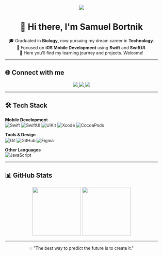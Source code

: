 <!-- Banner ou GIF opcional -->
<p align="center">
  <img src="https://media2.giphy.com/media/v1.Y2lkPTc5MGI3NjExM3YxYTltbG40cDZtbGE1eTdpYmJpazAyd3NxeG00MHM1Ymg0ZnQ0biZlcD12MV9pbnRlcm5hbF9naWZfYnlfaWQmY3Q9Zw/QpVUMRUJGokfqXyfa1/giphy.gif width="400"/>
</p>

<h1 align="center">👋 Hi there, I'm Samuel Bortnik</h1>

<p align="center">
🎓 Graduated in <b>Biology</b>, now pursuing my dream career in <b>Technology</b>.<br/>
📱 Focused on <b>iOS Mobile Development</b> using <b>Swift</b> and <b>SwiftUI</b>.<br/>
🚀 Here you'll find my learning journey and projects. Welcome!
</p>

---

## 🌐 Connect with me

<p align="center">
  <a href="https://www.linkedin.com/in/samuelbortnik/">
    <img src="https://img.shields.io/badge/LinkedIn-0077B5?style=for-the-badge&logo=linkedin&logoColor=white" />
  </a>
  <a href="https://www.youtube.com/@bortnikdev">
    <img src="https://img.shields.io/badge/YouTube-FF0000?style=for-the-badge&logo=youtube&logoColor=white" />
  </a>
  <a href="#">
    <img src="https://img.shields.io/badge/Discord-%235865F2.svg?style=for-the-badge&logo=discord&logoColor=white" />
  </a>
</p>

---

## 🛠 Tech Stack

**Mobile Development**
<br/>
<img align="center" alt="Swift" src="https://img.shields.io/badge/swift-F05138?style=for-the-badge&logo=swift&logoColor=white" />
<img align="center" alt="SwiftUI" src="https://img.shields.io/badge/SwiftUI-0D96F6?style=for-the-badge&logo=swift&logoColor=white" />
<img align="center" alt="UIKit" src="https://img.shields.io/badge/UIKit-2396F3?style=for-the-badge&logo=apple&logoColor=white" />
<img align="center" alt="Xcode" src="https://img.shields.io/badge/Xcode-147EFB?style=for-the-badge&logo=xcode&logoColor=white" />
<img align="center" alt="CocoaPods" src="https://img.shields.io/badge/CocoaPods-EE3322?style=for-the-badge&logo=cocoapods&logoColor=white" />

**Tools & Design**
<br/>
<img align="center" alt="Git" src="https://img.shields.io/badge/git-%23F05033.svg?style=for-the-badge&logo=git&logoColor=white" />
<img align="center" alt="GitHub" src="https://img.shields.io/badge/github-%23121011.svg?style=for-the-badge&logo=github&logoColor=white" />
<img align="center" alt="Figma" src="https://img.shields.io/badge/figma-%23F24E1E.svg?style=for-the-badge&logo=figma&logoColor=white" />

**Other Languages**
<br/>
<img align="center" alt="JavaScript" src="https://img.shields.io/badge/javascript-%23323330.svg?style=for-the-badge&logo=javascript&logoColor=%23F7DF1E" />

---

## 📊 GitHub Stats

<p align="center">
  <img height="160em" src="https://github-readme-stats.vercel.app/api?username=bortnikdev&show_icons=true&theme=tokyonight" />
  <img height="160em" src="https://github-readme-stats.vercel.app/api/top-langs/?username=bortnikdev&layout=compact&theme=tokyonight" />
</p>

---

<p align="center">
  💡 "The best way to predict the future is to create it."
</p>
